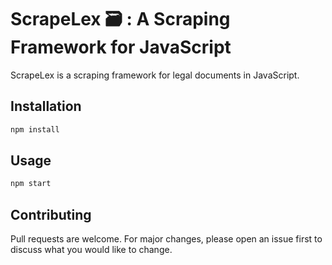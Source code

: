 # ScrapeLex 🗃 : A Scraping Framework for JavaScript 

ScrapeLex is a scraping framework for legal documents in JavaScript. 

## Installation

```bash
npm install
```

## Usage

```bash
npm start
```

## Contributing

Pull requests are welcome. For major changes, please open an issue first to discuss what you would like to change.
